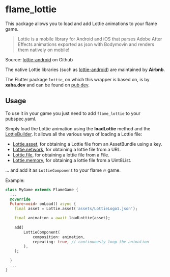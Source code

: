 # flame_lottie

This package allows you to load and add Lottie animations to your flame game.

> Lottie is a mobile library for Android and iOS that parses Adobe After Effects animations exported as json with Bodymovin and renders them natively on mobile!

Source: [lottie-android](https://github.com/airbnb/lottie-android) on Github


The native Lottie libraries (such as [lottie-android](https://github.com/airbnb/lottie-android)) are maintained by **Airbnb**.

The Flutter package ``lottie``, on which this wrapper is based on, is by **xaha.dev** and can be found on [pub dev](https://pub.dev/packages/lottie).


## Usage

To use it in your game you just need to add `flame_lottie` to your pubspec.yaml.

Simply load the Lottie animation using the **loadLottie** method and the [LottieBuilder](https://pub.dev/documentation/lottie/latest/lottie/LottieBuilder-class.html). It allows all the various ways of loading a Lottie file:

- [Lottie.asset](https://pub.dev/documentation/lottie/latest/lottie/Lottie/asset.html), for obtaining a Lottie file from an AssetBundle using a key.
- [Lottie.network](https://pub.dev/documentation/lottie/latest/lottie/Lottie/network.html), for obtaining a lottie file from a URL. 
- [Lottie.file](https://pub.dev/documentation/lottie/latest/lottie/Lottie/file.html), for obtaining a lottie file from a File.
- [Lottie.memory](https://pub.dev/documentation/lottie/latest/lottie/Lottie/memory.html), for obtaining a lottie file from a Uint8List.
 
... and add it as `LottieComponent` to your flame 🔥 game.

Example:

```dart
class MyGame extends FlameGame {
  ...
  @override
  Future<void> onLoad() async {
    final asset = Lottie.asset('assets/LottieLogo1.json');

    final animation = await loadLottie(asset);
    
    add(
        LottieComponent(
            composition: animation,
            repeating: true, // continuously loop the animation
        ),
    );

  }
  ...
}
```
